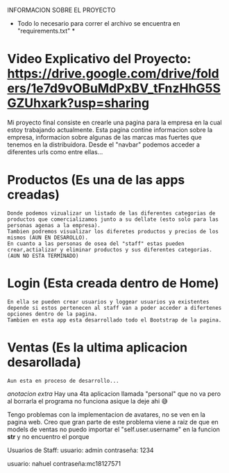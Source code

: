 INFORMACION SOBRE EL PROYECTO 
* Todo lo necesario para correr el archivo se encuentra en "requirements.txt" *

# Video Explicativo del Proyecto: https://drive.google.com/drive/folders/1e7d9vOBuMdPxBV_tFnzHhG5SGZUhxark?usp=sharing

Mi proyecto final consiste en crearle una pagina para la empresa en la cual estoy trabajando actualmente. Esta pagina contine informacion sobre la empresa, informacion sobre algunas de las marcas mas fuertes que tenemos en la distribuidora. Desde el "navbar" podemos acceder a diferentes urls como entre ellas...
# Productos (Es una de las apps creadas)
    Donde podemos vizualizar un listado de las diferentes categorias de productos que comercializamos junto a su dellate (esto solo para las personas agenas a la empresa).
    Tambien podremos visualizar los diferetes productos y precios de los mismos (AUN EN DESAROLLO).
    En cuanto a las personas de osea del "staff" estas pueden crear,actializar y eliminar productos y sus diferentes categorias. (AUN NO ESTA TERMINADO)

# Login (Esta creada dentro de Home)
    En ella se pueden crear usuarios y loggear usuarios ya existentes depende si estos pertenecen al staff van a poder acceder a difertenes opciones dentro de la pagina.
    Tambien en esta app esta desarrollado todo el Bootstrap de la pagina.

# Ventas (Es la ultima aplicacion desarollada)
    Aun esta en proceso de desarrollo...

*anotacion extra*
Hay una 4ta aplicacion llamada "personal" que no va pero al borrarla el programa no funciona asique la deje ahi 😅

Tengo problemas con la implementacion de avatares, no se ven en la pagina web. Creo que gran parte de este problema viene a raiz de que en models de ventas no puedo importar el "self.user.username" en la funcion __str__ y no encuentro el porque

Usuarios de Staff:
usuario: admin 
contraseña: 1234

usuario: nahuel
contraseña:mc18127571
